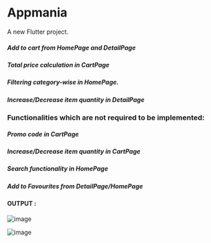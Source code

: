# Appmania

A new Flutter project.

##### Add to cart from HomePage and DetailPage
##### Total price calculation in CartPage
##### Filtering category-wise in HomePage.
##### Increase/Decrease item quantity in DetailPage

### Functionalities which are not required to be implemented:
##### Promo code in CartPage
##### Increase/Decrease item quantity in CartPage
##### Search functionality in HomePage
##### Add to Favourites from DetailPage/HomePage


#### OUTPUT :

![image](https://github.com/SimranPanjwani0/Core_Flutter/assets/145319273/74f362b9-5d96-47aa-8274-d60b750881fe)

![image](https://github.com/SimranPanjwani0/Core_Flutter/assets/145319273/3c1333da-dbb1-4970-acf6-0a9e3ab302cf)


